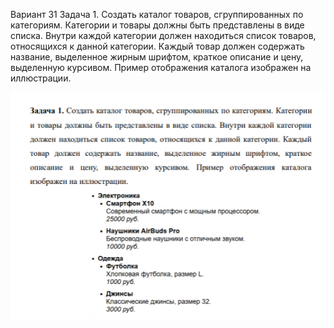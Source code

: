 Вариант 31
Задача 1. Создать каталог товаров, сгруппированных по категориям. Категории 
и товары должны быть представлены в виде списка. Внутри каждой категории 
должен находиться список товаров, относящихся к данной категории. Каждый 
товар должен содержать название, выделенное жирным шрифтом, краткое 
описание и цену, выделенную курсивом. Пример отображения каталога 
изображен на иллюстрации.

![Image alt](https://github.com/Egor79437658/web-v2025-summer-spbstu/blob/master/egor.puzanov/task-1/illustration.png)